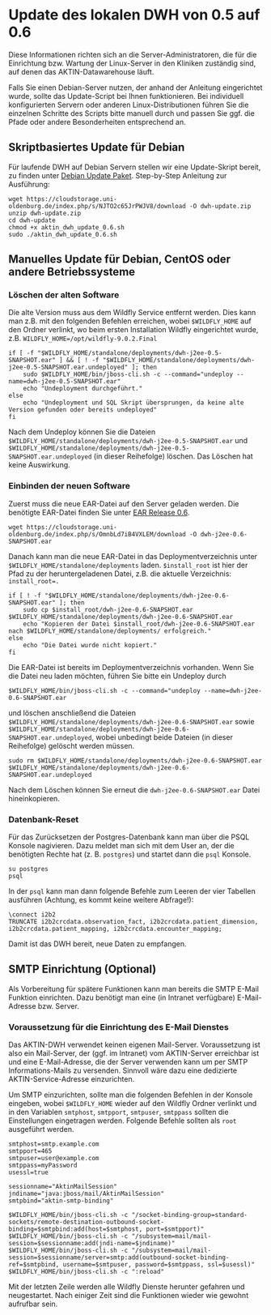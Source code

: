 Update des lokalen DWH von 0.5 auf 0.6
======================================

Diese Informationen richten sich an die Server-Administratoren, die für die Einrichtung bzw. Wartung der Linux-Server in den Kliniken zuständig sind, auf denen das AKTIN-Datawarehouse läuft.

Falls Sie einen Debian-Server nutzen, der anhand der Anleitung eingerichtet wurde, sollte das Update-Script bei Ihnen funktionieren. Bei individuell konfigurierten Servern oder anderen Linux-Distributionen führen Sie die einzelnen Schritte des Scripts bitte manuell durch und passen Sie ggf. die Pfade oder andere Besonderheiten entsprechend an.

Skriptbasiertes Update für Debian
---------------------------------
Für laufende DWH auf Debian Servern stellen wir eine Update-Skript bereit, zu finden unter [Debian Update Paket](https://cloudstorage.uni-oldenburg.de/index.php/s/NJTO2c65JrPWJV8/download). Step-by-Step Anleitung zur Ausführung:

```
wget https://cloudstorage.uni-oldenburg.de/index.php/s/NJTO2c65JrPWJV8/download -O dwh-update.zip
unzip dwh-update.zip
cd dwh-update
chmod +x aktin_dwh_update_0.6.sh
sudo ./aktin_dwh_update_0.6.sh
```

Manuelles Update für Debian, CentOS oder andere Betriebssysteme
---------------------------------------------------------------
### Löschen der alten Software
Die alte Version muss aus dem Wildfly Service entfernt werden. Dies kann man z.B. mit den folgenden Befehlen erreichen, wobei `$WILDFLY_HOME` auf den Ordner verlinkt, wo beim ersten Installation Wildfly eingerichtet wurde, z.B. `WILDFLY_HOME=/opt/wildfly-9.0.2.Final`

```
if [ -f "$WILDFLY_HOME/standalone/deployments/dwh-j2ee-0.5-SNAPSHOT.ear" ] && [ ! -f "$WILDFLY_HOME/standalone/deployments/dwh-j2ee-0.5-SNAPSHOT.ear.undeployed" ]; then 
	sudo $WILDFLY_HOME/bin/jboss-cli.sh -c --command="undeploy --name=dwh-j2ee-0.5-SNAPSHOT.ear"
    echo "Undeployment durchgeführt."
else 
    echo "Undeployment und SQL Skript übersprungen, da keine alte Version gefunden oder bereits undeployed"
fi
```
Nach dem Undeploy können Sie die Dateien `$WILDFLY_HOME/standalone/deployments/dwh-j2ee-0.5-SNAPSHOT.ear` und `$WILDFLY_HOME/standalone/deployments/dwh-j2ee-0.5-SNAPSHOT.ear.undeployed` (in dieser Reihefolge) löschen. Das Löschen hat keine Auswirkung.
### Einbinden der neuen Software
Zuerst muss die neue EAR-Datei auf den Server geladen werden. Die benötigte EAR-Datei finden Sie unter [EAR Release 0.6](https://cloudstorage.uni-oldenburg.de/index.php/s/OmnbLd7iB4VXLEM/download). 

```
wget https://cloudstorage.uni-oldenburg.de/index.php/s/OmnbLd7iB4VXLEM/download -O dwh-j2ee-0.6-SNAPSHOT.ear
```
Danach kann man die neue EAR-Datei in das Deploymentverzeichnis unter `$WILDFLY_HOME/standalone/deployments` laden. `$install_root` ist hier der Pfad zu der heruntergeladenen Datei, z.B. die aktuelle Verzeichnis: `install_root=.`

```
if [ ! -f "$WILDFLY_HOME/standalone/deployments/dwh-j2ee-0.6-SNAPSHOT.ear" ]; then 
	sudo cp $install_root/dwh-j2ee-0.6-SNAPSHOT.ear $WILDFLY_HOME/standalone/deployments/dwh-j2ee-0.6-SNAPSHOT.ear   
    echo "Kopieren der Datei $install_root/dwh-j2ee-0.6-SNAPSHOT.ear nach $WILDFLY_HOME/standalone/deployments/ erfolgreich."
else 
    echo "Die Datei wurde nicht kopiert."
fi
```
Die EAR-Datei ist bereits im Deploymentverzeichnis vorhanden. Wenn Sie die Datei neu laden möchten, führen Sie bitte ein Undeploy durch 

```
$WILDFLY_HOME/bin/jboss-cli.sh -c --command="undeploy --name=dwh-j2ee-0.6-SNAPSHOT.ear
```
und löschen anschließend die Dateien `$WILDFLY_HOME/standalone/deployments/dwh-j2ee-0.6-SNAPSHOT.ear` sowie `$WILDFLY_HOME/standalone/deployments/dwh-j2ee-0.6-SNAPSHOT.ear.undeployed`, wobei unbedingt beide Dateien (in dieser Reihefolge) gelöscht werden müssen.

```
sudo rm $WILDFLY_HOME/standalone/deployments/dwh-j2ee-0.6-SNAPSHOT.ear $WILDFLY_HOME/standalone/deployments/dwh-j2ee-0.6-SNAPSHOT.ear.undeployed
```
Nach dem Löschen können Sie erneut die `dwh-j2ee-0.6-SNAPSHOT.ear` Datei hineinkopieren.

### Datenbank-Reset
Für das Zurücksetzen der Postgres-Datenbank kann man über die PSQL Konsole nagivieren. Dazu meldet man sich mit dem User an, der die benötigten Rechte hat  (z. B. `postgres`) und startet dann die `psql` Konsole.

```
su postgres
psql
```
In der `psql` kann man dann folgende Befehle zum Leeren der vier Tabellen ausführen (Achtung, es kommt keine weitere Abfrage!):

```
\connect i2b2
TRUNCATE i2b2crcdata.observation_fact, i2b2crcdata.patient_dimension, i2b2crcdata.patient_mapping, i2b2crcdata.encounter_mapping;
```
Damit ist das DWH bereit, neue Daten zu empfangen.


## SMTP Einrichtung (Optional)

Als Vorbereitung für spätere Funktionen kann man bereits die SMTP E-Mail Funktion einrichten. Dazu benötigt man eine (in Intranet verfügbare) E-Mail-Adresse bzw. Server.

### Voraussetzung für die Einrichtung des E-Mail Dienstes

Das AKTIN-DWH verwendet keinen eigenen Mail-Server. Voraussetzung ist also ein Mail-Server, der (ggf. im Intranet) vom AKTIN-Server erreichbar ist und eine E-Mail-Adresse, die der Server verwenden kann um per SMTP Informations-Mails zu versenden. Sinnvoll wäre dazu eine dedizierte AKTIN-Service-Adresse einzurichten.

Um SMTP einzurichten, sollte man die folgenden Befehlen in der Konsole eingeben, wobei `$WILDFLY_HOME` wieder auf den Wildfly Ordner verlinkt und in den Variablen `smtphost`, `smtpport`, `smtpuser`, `smtppass` sollten die Einstellungen eingetragen werden. Folgende Befehle sollten als `root` ausgeführt werden.

```
smtphost=smtp.example.com
smtpport=465
smtpuser=user@example.com
smtppass=myPassword
usessl=true

sessionname="AktinMailSession"
jndiname="java:jboss/mail/AktinMailSession"
smtpbind="aktin-smtp-binding"

$WILDFLY_HOME/bin/jboss-cli.sh -c "/socket-binding-group=standard-sockets/remote-destination-outbound-socket-binding=$smtpbind:add(host=$smtphost, port=$smtpport)"
$WILDFLY_HOME/bin/jboss-cli.sh -c "/subsystem=mail/mail-session=$sessionname:add(jndi-name=$jndiname)"
$WILDFLY_HOME/bin/jboss-cli.sh -c "/subsystem=mail/mail-session=$sessionname/server=smtp:add(outbound-socket-binding-ref=$smtpbind, username=$smtpuser, password=$smtppass, ssl=$usessl)"
$WILDFLY_HOME/bin/jboss-cli.sh -c ":reload"
```
Mit der letzten Zeile werden alle Wildfly Dienste herunter gefahren und neugestartet. Nach einiger Zeit sind die Funktionen wieder wie gewohnt aufrufbar sein. 
